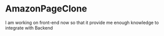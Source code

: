 # AmazonPageClone
I am working on front-end now so that it provide me enough knowledge to integrate with Backend
